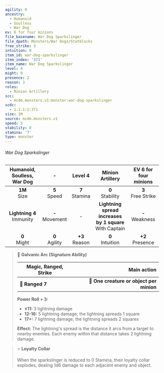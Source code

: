 ```yaml
---
agility: 0
ancestry:
  - Humanoid
  - Soulless
  - War Dog
ev: 6 for four minions
file_basename: War Dog Sparkslinger
file_dpath: Monsters/War Dogs/Statblocks
free_strike: 3
intuition: 0
item_id: war-dog-sparkslinger
item_index: '371'
item_name: War Dog Sparkslinger
level: 4
might: 0
presence: 2
reason: 3
roles:
  - Minion Artillery
scc:
  - mcdm.monsters.v1:monster:war-dog-sparkslinger
scdc:
  - 1.1.1:2:371
size: 1M
source: mcdm.monsters.v1
speed: 5
stability: 0
stamina: '7'
type: monster
---
```


###### War Dog Sparkslinger

|  Humanoid, Soulless, War Dog  |          -          |      Level 4       |                       Minion Artillery                       | EV 6 for four minions  |
| :---------------------------: | :-----------------: | :----------------: | :----------------------------------------------------------: | :--------------------: |
|       **1M**<br/> Size        |  **5**<br/> Speed   | **7**<br/> Stamina |                     **0**<br/> Stability                     | **3**<br/> Free Strike |
| **Lightning 4**<br/> Immunity | **-**<br/> Movement |         -          | **Lightning spread increases by 1 square**<br/> With Captain |  **-**<br/> Weakness   |
|       **0**<br/> Might        | **0**<br/> Agility  | **+3**<br/> Reason |                     **0**<br/> Intuition                     |  **+2**<br/> Presence  |

<!-- -->
> 🏹 **Galvanic Arc (Signature Ability)**
>
> | **Magic, Ranged, Strike** |                          **Main action** |
> | ------------------------- | ---------------------------------------: |
> | **📏 Ranged 7**           | **🎯 One creature or object per minion** |
>
> **Power Roll + 3:**
>
> - **≤11:** 3 lightning damage
> - **12-16:** 5 lightning damage; the lightning spreads 1 square
> - **17+:** 7 lightning damage; the lightning spreads 2 squares
>
> **Effect:** The lightning's spread is the distance it arcs from a target to nearby enemies. Each enemy within that distance takes 2 lightning damage.

<!-- -->
> ⭐️ **Loyalty Collar**
>
> When the sparkslinger is reduced to 0 Stamina, their loyalty collar explodes, dealing 1d6 damage to each adjacent enemy and object.

